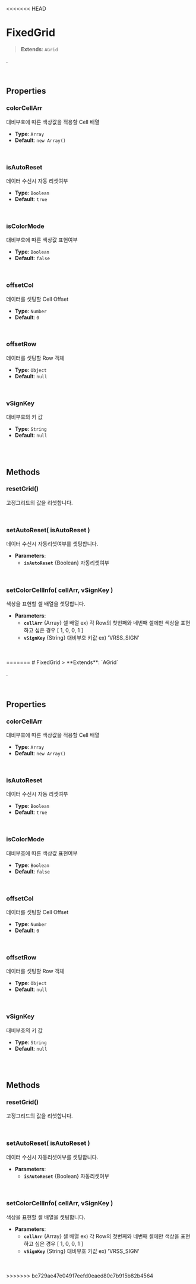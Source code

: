 <<<<<<< HEAD
# FixedGrid
> **Extends**: `AGrid`

.

<br/>

## Properties


### colorCellArr

대비부호에 따른 색상값을 적용할 Cell 배열

* **Type**: `Array`
* **Default**: `new Array()`

<br/>

### isAutoReset

데이터 수신시 자동 리셋여부

* **Type**: `Boolean`
* **Default**: `true`

<br/>

### isColorMode

대비부호에 따른 색상값 표현여부

* **Type**: `Boolean`
* **Default**: `false`

<br/>

### offsetCol

데이터를 셋팅할 Cell Offset

* **Type**: `Number`
* **Default**: `0`

<br/>

### offsetRow

데이터를 셋팅할 Row 객체

* **Type**: `Object`
* **Default**: `null`

<br/>

### vSignKey

대비부호의 키 값

* **Type**: `String`
* **Default**: `null`

<br/>
<br/>

## Methods

### resetGrid()

고정그리드의 값을 리셋합니다.

<br/>

### setAutoReset( isAutoReset )

데이터 수신시 자동리셋여부를 셋팅합니다.

* **Parameters**: 
	* **`isAutoReset`** {Boolean} 자동리셋여부

<br/>

### setColorCellInfo( cellArr, vSignKey )

색상을 표현할 셀 배열을 셋팅합니다.

* **Parameters**: 
	* **`cellArr`** {Array} 셀 배열 ex) 각 Row의 첫번째와 네번째 셀에만 색상을 표현하고 싶은 경우 [ 1, 0, 0, 1 ]
	* **`vSignKey`** {String} 대비부호 키값 ex) 'VRSS_SIGN'

<br/>
<br/>
=======
# FixedGrid
> **Extends**: `AGrid`

.

<br/>

## Properties


### colorCellArr

대비부호에 따른 색상값을 적용할 Cell 배열

* **Type**: `Array`
* **Default**: `new Array()`

<br/>

### isAutoReset

데이터 수신시 자동 리셋여부

* **Type**: `Boolean`
* **Default**: `true`

<br/>

### isColorMode

대비부호에 따른 색상값 표현여부

* **Type**: `Boolean`
* **Default**: `false`

<br/>

### offsetCol

데이터를 셋팅할 Cell Offset

* **Type**: `Number`
* **Default**: `0`

<br/>

### offsetRow

데이터를 셋팅할 Row 객체

* **Type**: `Object`
* **Default**: `null`

<br/>

### vSignKey

대비부호의 키 값

* **Type**: `String`
* **Default**: `null`

<br/>
<br/>

## Methods

### resetGrid()

고정그리드의 값을 리셋합니다.

<br/>

### setAutoReset( isAutoReset )

데이터 수신시 자동리셋여부를 셋팅합니다.

* **Parameters**: 
	* **`isAutoReset`** {Boolean} 자동리셋여부

<br/>

### setColorCellInfo( cellArr, vSignKey )

색상을 표현할 셀 배열을 셋팅합니다.

* **Parameters**: 
	* **`cellArr`** {Array} 셀 배열 ex) 각 Row의 첫번째와 네번째 셀에만 색상을 표현하고 싶은 경우 [ 1, 0, 0, 1 ]
	* **`vSignKey`** {String} 대비부호 키값 ex) 'VRSS_SIGN'

<br/>
<br/>
>>>>>>> bc729ae47e04917eefd0eaed80c7b915b82b4564
